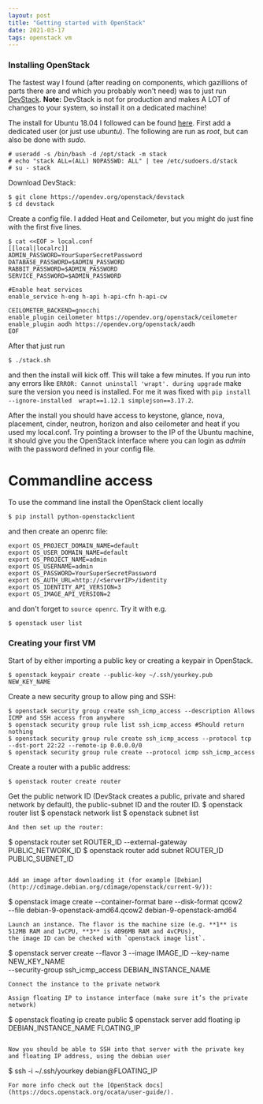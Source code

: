 ```yaml
---
layout: post
title: "Getting started with OpenStack"
date: 2021-03-17
tags: openstack vm
---
```


### Installing OpenStack

The fastest way I found (after reading on components, which gazillions of parts there are and which you probably won't need) was
to just run [DevStack](https://docs.openstack.org/devstack/latest/#).
**Note:** DevStack is not for production and makes A LOT of changes to your system, so install it on a dedicated machine!

The install for Ubuntu 18.04 I followed can be found [here](https://docs.openstack.org/devstack/latest/#).
First add a dedicated user (or just use *ubuntu*). The following are run as *root*, but can also be done with *sudo*.
```
# useradd -s /bin/bash -d /opt/stack -m stack
# echo "stack ALL=(ALL) NOPASSWD: ALL" | tee /etc/sudoers.d/stack
# su - stack
```
Download DevStack:
```
$ git clone https://opendev.org/openstack/devstack
$ cd devstack
```
Create a config file. I added Heat and Ceilometer, but you might do just fine with the first five lines.
```
$ cat <<EOF > local.conf
[[local|localrc]]
ADMIN_PASSWORD=YourSuperSecretPassword
DATABASE_PASSWORD=$ADMIN_PASSWORD
RABBIT_PASSWORD=$ADMIN_PASSWORD
SERVICE_PASSWORD=$ADMIN_PASSWORD

#Enable heat services
enable_service h-eng h-api h-api-cfn h-api-cw

CEILOMETER_BACKEND=gnocchi
enable_plugin ceilometer https://opendev.org/openstack/ceilometer
enable_plugin aodh https://opendev.org/openstack/aodh
EOF
```
After that just run
```
$ ./stack.sh
```
and then the install will kick off. This will take a few minutes.
If you run into any errors like `ERROR: Cannot uninstall 'wrapt'. during upgrade` make sure the version you need is installed.
For me it was fixed with `pip install --ignore-installed  wrapt==1.12.1 simplejson==3.17.2`.

After the install you should have access to keystone, glance, nova, placement, cinder, neutron, horizon and also ceilometer and heat if you used my local.conf.
Try pointing a browser to the IP of the Ubuntu machine, it should give you the OpenStack interface where you can login as *admin* with the password defined in
your config file.

# Commandline access
To use the command line install the OpenStack client locally
```
$ pip install python-openstackclient
```
and then create an openrc file:
```
export OS_PROJECT_DOMAIN_NAME=default
export OS_USER_DOMAIN_NAME=default
export OS_PROJECT_NAME=admin
export OS_USERNAME=admin
export OS_PASSWORD=YourSuperSecretPassword
export OS_AUTH_URL=http://<ServerIP>/identity
export OS_IDENTITY_API_VERSION=3
export OS_IMAGE_API_VERSION=2
```
and don't forget to `source openrc`.
Try it with e.g.
```
$ openstack user list
```

### Creating your first VM

Start of by either importing a public key or creating a keypair in OpenStack.
```
$ openstack keypair create --public-key ~/.ssh/yourkey.pub NEW_KEY_NAME
```
Create a new security group to allow ping and SSH:
```
$ openstack security group create ssh_icmp_access --description Allows ICMP and SSH access from anywhere
$ openstack security group rule list ssh_icmp_access #Should return nothing
$ openstack security group rule create ssh_icmp_access --protocol tcp --dst-port 22:22 --remote-ip 0.0.0.0/0
$ openstack security group rule create --protocol icmp ssh_icmp_access
```
Create a router with a public address:
```
$ openstack router create router
```
Get the public network ID (DevStack creates a public, private and shared network by default), the public-subnet ID and the router ID.
$ openstack router list
$ openstack network list
$ openstack subnet list
```
And then set up the router:
```
$ openstack router set ROUTER_ID --external-gateway PUBLIC_NETWORK_ID
$ openstack router add subnet ROUTER_ID PUBLIC_SUBNET_ID
```

Add an image after downloading it (for example [Debian](http://cdimage.debian.org/cdimage/openstack/current-9/)):
```
$ openstack image create --container-format bare --disk-format qcow2 \
        --file debian-9-openstack-amd64.qcow2 debian-9-openstack-amd64
```
Launch an instance. The flavor is the machine size (e.g. **1** is 512MB RAM and 1vCPU, **3** is 4096MB RAM and 4vCPUs),
the image ID can be checked with `openstack image list`.
```
$ openstack server create --flavor 3 --image IMAGE_ID --key-name NEW_KEY_NAME \
  --security-group ssh_icmp_access DEBIAN_INSTANCE_NAME
```
Connect the instance to the private network
```
```
Assign floating IP to instance interface (make sure it’s the private network)
```
$ openstack floating ip create public
$ openstack server add floating ip DEBIAN_INSTANCE_NAME FLOATING_IP
```

Now you should be able to SSH into that server with the private key and floating IP address, using the debian user
```
$ ssh -i ~/.ssh/yourkey debian@FLOATING_IP
```
For more info check out the [OpenStack docs](https://docs.openstack.org/ocata/user-guide/).
